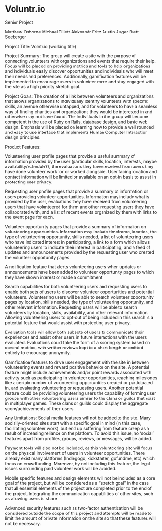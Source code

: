 # Voluntr.io

Senior Project

Matthew Osborne
Michael Tillett
Aleksandr Fritz
Austin Auger
Brett Seeberger

Project Title: Volntr.io (working title)

Project Summary: The group will create a site with the purpose of connecting volunteers with organizations and events that require their help. Focus will be placed on providing metrics and tools to help organizations and individuals easily discover opportunities and individuals who will meet their needs and preferences. Additionally, gamification features will be implemented to encourage users to volunteer more and stay engaged with the site as a high priority stretch goal.

Project Goals: The creation of a link between volunteers and organizations that allows organizations to individually identify volunteers with specific skills, an avenue otherwise untapped, and for volunteers to have a seamless way of finding charities and organizations they would be interested in and otherwise may not have found. The individuals in the group will become competent in the use of Ruby on Rails, database design, and basic web design. Emphasis will be placed on learning how to provide a well rounded and easy to use interface that implements Human Computer Interaction design principles.

Product Features:

Volunteering user profile pages that provide a useful summary of information provided by the user (particular skills, location, interests, maybe availability/schedule?), the evaluations they have received from users they have done volunteer work for or worked alongside. User facing location and contact information will be limited or available on an opt-in basis to assist in protecting user privacy. 

 Requesting user profile pages that provide a summary of information on users providing volunteer opportunities. Information may include what is provided by the user, evaluations they have received from volunteering users that have volunteered for them and other requesting users they have collaborated with, and a list of recent events organized by them with links to the event page for each.
 
Volunteer opportunity pages that provide a summary of information on volunteering opportunities. Information may include timeframe, location, the type of volunteering opportunity, skills needed, a list of volunteering users who have indicated interest in participating, a link to a form which allows volunteering users to indicate their interest in participating, and a feed of updates and announcements provided by the requesting user who created the volunteer opportunity pages.

A notification feature that alerts volunteering users when updates or announcements have been added to volunteer opportunity pages to which they have shown interest or made a commitment.

Search capabilities for both volunteering users and requesting users to enable both sets of users to discover volunteer opportunities and potential volunteers. Volunteering users will be able to search volunteer opportunity pages by location, skills needed, the type of volunteering opportunity, and other relevant information. Requesting users will be able to search volunteers by location, skills, availability, and other relevant information. Allowing volunteering users to opt-out of being included in this search is a potential feature that would assist with protecting user privacy.

Evaluation tools will allow both subsets of users to communicate their experiences and assist other users in future interactions with the users evaluated. Evaluations could take the form of a scoring system based on several metrics, with written reviews kept to a short length or omitted entirely to encourage anonymity. 

Gamification features to drive user engagement with the site in between volunteering events and reward positive behavior on the site. A potential feature might include achievements and/or point rewards associated with activity such as participating in volunteer opportunities, reaching milestones like a certain number of volunteering opportunities created or participated in, and evaluating volunteering or requesting users. Another potential feature could be providing volunteering users the capability of forming user groups with other volunteering users similar to the clans or guilds that exist in multiplayer games. These clans or guilds could display the aggregate score/achievements of their users.

Any Limitations:
Social media features will not be added to the site. Many socially-oriented sites start with a specific goal in mind (in this case, facilitating volunteer work), but end up suffering from feature creep as a result of increasing reliance on the platform. To avoid this issue, no ‘social’ features apart from profiles, groups, reviews, or messages, will be added.

Payment tools will also not be included, as this volunteering site will focus on the physical involvement of users in volunteer opportunities. There already exist many platforms (Indiegogo, kickstarter, gofundme, etc) which focus on crowdfunding. Moreover, by not including this feature, the legal issues surrounding paid volunteer work will be avoided.

Mobile specific features and design elements will not be included as a core goal of the project, but will be considered as a “stretch goal” in the case that all essential elements of the project are completed prior to the end of the project.
Integrating the communication capabilities of other sites, such as allowing users to share 

Advanced security features such as two-factor authentication will be considered outside the scope of this project and attempts will be made to limit the amount of private information on the site so that these features will not be necessary.
